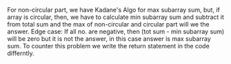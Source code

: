 For non-circular part, we have Kadane's Algo for max subarray sum, but,
if array is circular, then, we have to calculate min subarray sum and subtract it from total sum and the max of non-circular and circular part will we the answer.
Edge case: If all no. are negative, then (tot sum - min subarray sum) will be zero but it is not the answer, in this case answer is max subarray sum. To counter this problem we write the return statement in the code differntly.